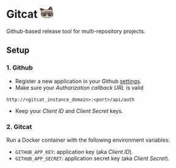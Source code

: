 # Gitcat <img src="https://github.com/optiflows/gitcat/blob/master/webapp/images/gitcat.png" width="35px" height="30px">

Github-based release tool for multi-repository projects.

## Setup

### 1. Github

* Register a new application in your Github [settings](https://github.com/settings/developers).
* Make sure your _Authorization callback URL_ is valid
```
http://<gitcat_instance_domain>:<port>/api/auth
```
* Keep your _Client ID_ and _Client Secret_ keys.


### 2. Gitcat

Run a Docker container with the following environment variables:
* `GITHUB_APP_KEY`: application key (aka _Client ID_).
* `GITHUB_APP_SECRET`: application secret key (aka _Client Secret_).
